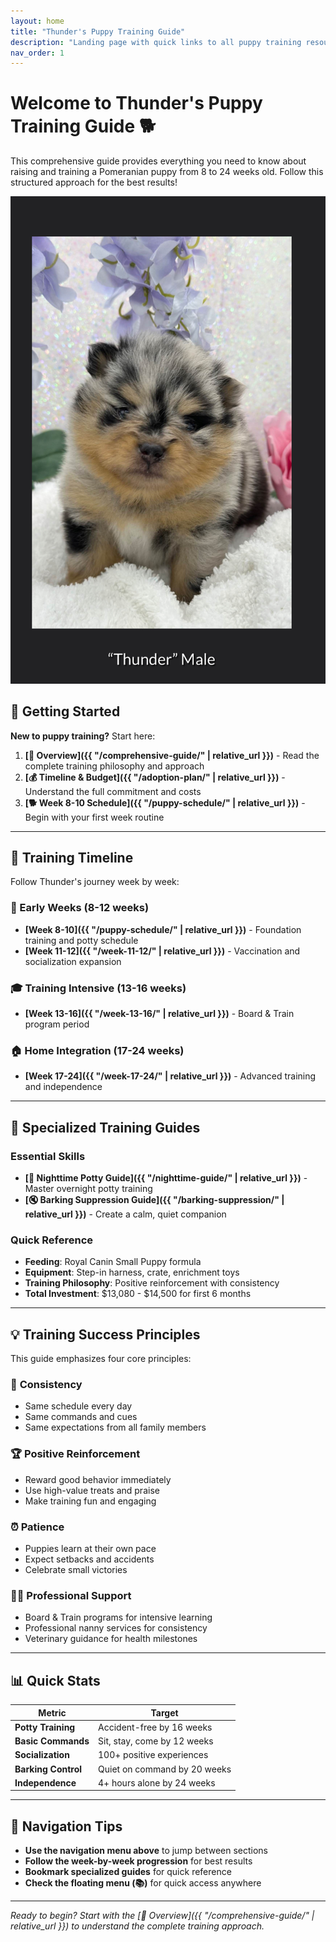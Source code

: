 ```yaml
---
layout: home
title: "Thunder's Puppy Training Guide"
description: "Landing page with quick links to all puppy training resources"
nav_order: 1
---
```


# Welcome to Thunder's Puppy Training Guide 🐕

This comprehensive guide provides everything you need to know about raising and training a Pomeranian puppy from 8 to 24 weeks old. Follow this structured approach for the best results!

![Thunder](images/Thunder_1.jpg)

## 🚀 Getting Started

**New to puppy training?** Start here:
1. **[📖 Overview]({{ "/comprehensive-guide/" | relative_url }})** - Read the complete training philosophy and approach
2. **[💰 Timeline & Budget]({{ "/adoption-plan/" | relative_url }})** - Understand the full commitment and costs
3. **[🐕 Week 8-10 Schedule]({{ "/puppy-schedule/" | relative_url }})** - Begin with your first week routine

---

## 📅 Training Timeline

Follow Thunder's journey week by week:

### 🐣 Early Weeks (8-12 weeks)
- **[Week 8-10]({{ "/puppy-schedule/" | relative_url }})** - Foundation training and potty schedule
- **[Week 11-12]({{ "/week-11-12/" | relative_url }})** - Vaccination and socialization expansion

### 🎓 Training Intensive (13-16 weeks)  
- **[Week 13-16]({{ "/week-13-16/" | relative_url }})** - Board & Train program period

### 🏠 Home Integration (17-24 weeks)
- **[Week 17-24]({{ "/week-17-24/" | relative_url }})** - Advanced training and independence

---

## 🎯 Specialized Training Guides

### Essential Skills
- **[🌙 Nighttime Potty Guide]({{ "/nighttime-guide/" | relative_url }})** - Master overnight potty training
- **[🔇 Barking Suppression Guide]({{ "/barking-suppression/" | relative_url }})** - Create a calm, quiet companion

### Quick Reference
- **Feeding**: Royal Canin Small Puppy formula
- **Equipment**: Step-in harness, crate, enrichment toys
- **Training Philosophy**: Positive reinforcement with consistency
- **Total Investment**: $13,080 - $14,500 for first 6 months

---

## 💡 Training Success Principles

This guide emphasizes four core principles:

### 🎯 **Consistency**
- Same schedule every day
- Same commands and cues
- Same expectations from all family members

### 🏆 **Positive Reinforcement** 
- Reward good behavior immediately
- Use high-value treats and praise
- Make training fun and engaging

### ⏰ **Patience**
- Puppies learn at their own pace
- Expect setbacks and accidents
- Celebrate small victories

### 👨‍🏫 **Professional Support**
- Board & Train programs for intensive learning
- Professional nanny services for consistency
- Veterinary guidance for health milestones

---

## 📊 Quick Stats

| **Metric** | **Target** |
|------------|------------|
| **Potty Training** | Accident-free by 16 weeks |
| **Basic Commands** | Sit, stay, come by 12 weeks |
| **Socialization** | 100+ positive experiences |
| **Barking Control** | Quiet on command by 20 weeks |
| **Independence** | 4+ hours alone by 24 weeks |

---

## 🔗 Navigation Tips

- **Use the navigation menu above** to jump between sections
- **Follow the week-by-week progression** for best results  
- **Bookmark specialized guides** for quick reference
- **Check the floating menu (📚)** for quick access anywhere

---

*Ready to begin? Start with the [📖 Overview]({{ "/comprehensive-guide/" | relative_url }}) to understand the complete training approach.* 